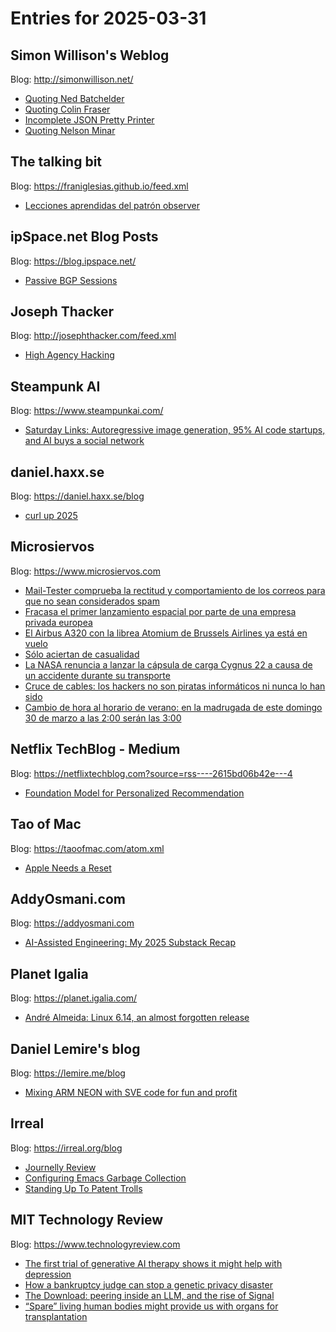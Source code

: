 # Entries for 2025-03-31
## Simon Willison's Weblog 
Blog: http://simonwillison.net/ 

- [Quoting Ned Batchelder](https://simonwillison.net/2025/Mar/30/ned-batchelder/#atom-everything)
- [Quoting Colin Fraser](https://simonwillison.net/2025/Mar/28/colin-fraser/#atom-everything)
- [Incomplete JSON Pretty Printer](https://simonwillison.net/2025/Mar/28/incomplete-json-pretty-printer/#atom-everything)
- [Quoting Nelson Minar](https://simonwillison.net/2025/Mar/28/nelson-minar/#atom-everything)
## The talking bit 
Blog: https://franiglesias.github.io/feed.xml 

- [Lecciones aprendidas del patrón observer](https://franiglesias.github.io/score-keeper-kata/)
## ipSpace.net Blog Posts 
Blog: https://blog.ipspace.net/ 

- [Passive BGP Sessions](https://blog.ipspace.net/2025/03/bgp-labs-passive-sessions/?utm_source=atom_feed)
## Joseph Thacker 
Blog: http://josephthacker.com/feed.xml 

- [High Agency Hacking](http://josephthacker.com/hacking/2025/03/28/high-agency-hacking.html)
## Steampunk AI 
Blog: https://www.steampunkai.com/ 

- [Saturday Links: Autoregressive image generation, 95% AI code startups, and AI buys a social network](https://www.steampunkai.com/saturday-links-images-aicode-socialnetwork/)
## daniel.haxx.se 
Blog: https://daniel.haxx.se/blog 

- [curl up 2025](https://daniel.haxx.se/blog/2025/03/29/curl-up-2025/)
## Microsiervos 
Blog: https://www.microsiervos.com 

- [Mail-Tester comprueba la rectitud y comportamiento de los correos para que no sean considerados spam](https://www.microsiervos.com/archivo/internet/mail-tester-comprueba-correos-no-considerados-spam.html)
- [Fracasa el primer lanzamiento espacial por parte de una empresa privada europea](https://www.microsiervos.com/archivo/espacio/primer-lanzamiento-orbital-empresa-privsada-europea-fracaso.html)
- [El Airbus A320 con la librea Atomium de Brussels Airlines ya está en vuelo](https://www.microsiervos.com/archivo/aerotrastorno/airbus-a320-atomium-brussels-airlines-ya-en-vuelo.html)
- [Sólo aciertan de casualidad](https://www.microsiervos.com/archivo/frases-citas/aciertan-casualidad.html)
- [La NASA renuncia a lanzar la cápsula de carga Cygnus 22 a causa de un accidente durante su transporte](https://www.microsiervos.com/archivo/espacio/nasa-renuncia-lanzar-capsula-carga-cygnus-22-accidente-transporte.html)
- [Cruce de cables: los hackers no son piratas informáticos ni nunca lo han sido](https://www.microsiervos.com/archivo/general/cruce-cables-kachers-no-son-piratas-informaticos.html)
- [Cambio de hora al horario de verano: en la madrugada de este domingo 30 de marzo a las 2:00 serán las 3:00](https://www.microsiervos.com/archivo/mundoreal/cambio-de-hora-horario-de-verano-2025-domingo-30-de-marzo.html)
## Netflix TechBlog - Medium 
Blog: https://netflixtechblog.com?source=rss----2615bd06b42e---4 

- [Foundation Model for Personalized Recommendation](https://netflixtechblog.com/foundation-model-for-personalized-recommendation-1a0bd8e02d39?source=rss----2615bd06b42e---4)
## Tao of Mac 
Blog: https://taoofmac.com/atom.xml 

- [Apple Needs a Reset](https://taoofmac.com/space/links/2025/03/28/0644)
## AddyOsmani.com 
Blog: https://addyosmani.com 

- [AI-Assisted Engineering: My 2025 Substack Recap](https://addyosmani.com/blog/ai-assisted-engineering/)
## Planet Igalia 
Blog: https://planet.igalia.com/ 

- [André Almeida: Linux 6.14, an almost forgotten release](https://andrealmeid.com/post/2025-03-28-kernel-6-14/)
## Daniel Lemire's blog 
Blog: https://lemire.me/blog 

- [Mixing ARM NEON with SVE code for fun and profit](https://lemire.me/blog/2025/03/29/mixing-arm-neon-with-sve-code-for-fun-and-profit/)
## Irreal 
Blog: https://irreal.org/blog 

- [Journelly Review](https://irreal.org/blog/?p=12880)
- [Configuring Emacs Garbage Collection](https://irreal.org/blog/?p=12878)
- [Standing Up To Patent Trolls](https://irreal.org/blog/?p=12876)
## MIT Technology Review 
Blog: https://www.technologyreview.com 

- [The first trial of generative AI therapy shows it might help with depression](https://www.technologyreview.com/2025/03/28/1114001/the-first-trial-of-generative-ai-therapy-shows-it-might-help-with-depression/)
- [How a bankruptcy judge can stop a genetic privacy disaster](https://www.technologyreview.com/2025/03/28/1113911/how-a-bankruptcy-judge-can-stop-a-genetic-privacy-disaster/)
- [The Download: peering inside an LLM, and the rise of Signal](https://www.technologyreview.com/2025/03/28/1113950/the-download-peering-inside-an-llm-and-the-rise-of-signal/)
- [“Spare” living human bodies might provide us with organs for transplantation](https://www.technologyreview.com/2025/03/28/1113923/spare-living-human-bodies-might-provide-organs/)